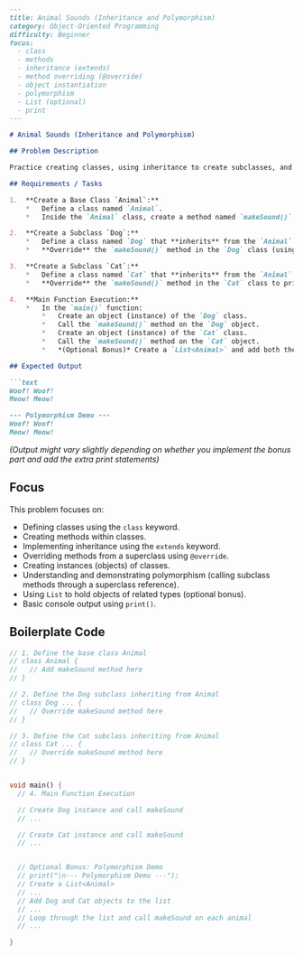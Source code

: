 ```markdown
---
title: Animal Sounds (Inheritance and Polymorphism)
category: Object-Oriented Programming
difficulty: Beginner
focus:
  - class
  - methods
  - inheritance (extends)
  - method overriding (@override)
  - object instantiation
  - polymorphism
  - List (optional)
  - print
---

# Animal Sounds (Inheritance and Polymorphism)

## Problem Description

Practice creating classes, using inheritance to create subclasses, and observing polymorphism by overriding methods. You will create a base `Animal` class and specific animal subclasses (`Dog`, `Cat`) that override a common method.

## Requirements / Tasks

1.  **Create a Base Class `Animal`:**
    *   Define a class named `Animal`.
    *   Inside the `Animal` class, create a method named `makeSound()` that prints the text: `"The animal makes a sound."`.

2.  **Create a Subclass `Dog`:**
    *   Define a class named `Dog` that **inherits** from the `Animal` class using the `extends` keyword.
    *   **Override** the `makeSound()` method in the `Dog` class (using the `@override` annotation) to print: `"Woof! Woof!"`.

3.  **Create a Subclass `Cat`:**
    *   Define a class named `Cat` that **inherits** from the `Animal` class.
    *   **Override** the `makeSound()` method in the `Cat` class to print: `"Meow! Meow!"`.

4.  **Main Function Execution:**
    *   In the `main()` function:
        *   Create an object (instance) of the `Dog` class.
        *   Call the `makeSound()` method on the `Dog` object.
        *   Create an object (instance) of the `Cat` class.
        *   Call the `makeSound()` method on the `Cat` object.
        *   *(Optional Bonus)* Create a `List<Animal>` and add both the `Dog` and `Cat` objects to it. Iterate through the list and call `makeSound()` on each element to demonstrate polymorphism.

## Expected Output

```text
Woof! Woof!
Meow! Meow!

--- Polymorphism Demo ---
Woof! Woof!
Meow! Meow!
```
*(Output might vary slightly depending on whether you implement the bonus part and add the extra print statements)*

## Focus

This problem focuses on:

*   Defining classes using the `class` keyword.
*   Creating methods within classes.
*   Implementing inheritance using the `extends` keyword.
*   Overriding methods from a superclass using `@override`.
*   Creating instances (objects) of classes.
*   Understanding and demonstrating polymorphism (calling subclass methods through a superclass reference).
*   Using `List` to hold objects of related types (optional bonus).
*   Basic console output using `print()`.

## Boilerplate Code

```dart
// 1. Define the base class Animal
// class Animal {
//   // Add makeSound method here
// }

// 2. Define the Dog subclass inheriting from Animal
// class Dog ... {
//   // Override makeSound method here
// }

// 3. Define the Cat subclass inheriting from Animal
// class Cat ... {
//   // Override makeSound method here
// }


void main() {
  // 4. Main Function Execution

  // Create Dog instance and call makeSound
  // ...

  // Create Cat instance and call makeSound
  // ...


  // Optional Bonus: Polymorphism Demo
  // print("\n--- Polymorphism Demo ---");
  // Create a List<Animal>
  // ...
  // Add Dog and Cat objects to the list
  // ...
  // Loop through the list and call makeSound on each animal
  // ...

}
```